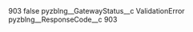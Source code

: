 <?xml version="1.0" encoding="UTF-8"?>
<CustomMetadata xmlns="http://soap.sforce.com/2006/04/metadata" xmlns:xsi="http://www.w3.org/2001/XMLSchema-instance" xmlns:xsd="http://www.w3.org/2001/XMLSchema">
    <label>903</label>
    <protected>false</protected>
    <values>
        <field>pyzblng__GatewayStatus__c</field>
        <value xsi:type="xsd:string">ValidationError</value>
    </values>
    <values>
        <field>pyzblng__ResponseCode__c</field>
        <value xsi:type="xsd:string">903</value>
    </values>
</CustomMetadata>
